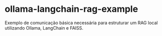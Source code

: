 # ollama-langchain-rag-example
Exemplo de comunicação básica necessária para estruturar um RAG local utilizando Ollama, LangChain e FAISS.
